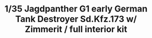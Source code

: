 ---
layout: product
title: "1/35 Jagdpanther G1 early  German Tank Destroyer Sd.Kfz.173  w/ Zimmerit / full interior kit"
price: "8000" 
desc: "Maketa"
img_path: "/assets/img/TAKO2125.jpg"
brand: "N/A"
available: false
special_offer: false
new: false
soon: false
cat: "010000"
subcat: "010200"
subsubcat: "0N/A"
sifra: "TAKO2125"
popular: false
---